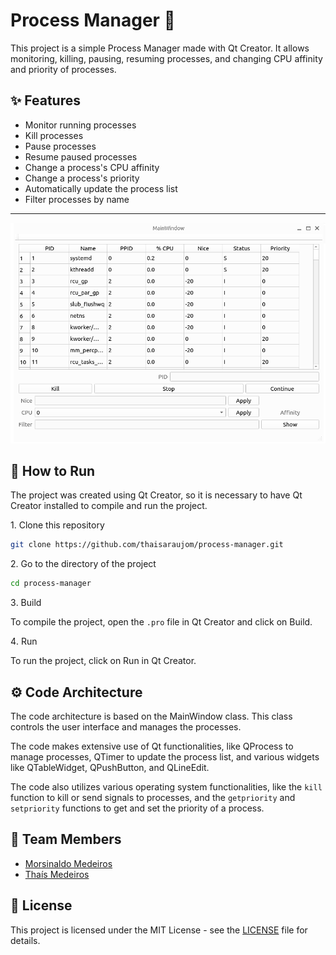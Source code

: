 # Process Manager 🚀

This project is a simple Process Manager made with Qt Creator. It allows monitoring, killing, pausing, resuming processes, and changing CPU affinity and priority of processes.

## ✨ Features

- Monitor running processes
- Kill processes
- Pause processes
- Resume paused processes
- Change a process's CPU affinity
- Change a process's priority
- Automatically update the process list
- Filter processes by name

---
![Interface](img/process.png)

## 📐 How to Run

The project was created using Qt Creator, so it is necessary to have Qt Creator installed to compile and run the project.

1️. Clone this repository
```bash
git clone https://github.com/thaisaraujom/process-manager.git
```

2️. Go to the directory of the project
```bash
cd process-manager
```

3️. Build

To compile the project, open the `.pro` file in Qt Creator and click on Build.

4️. Run

To run the project, click on Run in Qt Creator.

## ⚙️ Code Architecture

The code architecture is based on the MainWindow class. This class controls the user interface and manages the processes.

The code makes extensive use of Qt functionalities, like QProcess to manage processes, QTimer to update the process list, and various widgets like QTableWidget, QPushButton, and QLineEdit.

The code also utilizes various operating system functionalities, like the `kill` function to kill or send signals to processes, and the `getpriority` and `setpriority` functions to get and set the priority of a process.

## 👥 Team Members

- [Morsinaldo Medeiros](https://github.com/Morsinaldo)
- [Thaís Medeiros](https://github.com/thaisaraujom)

## 📝 License

This project is licensed under the MIT License - see the [LICENSE](LICENSE) file for details.
